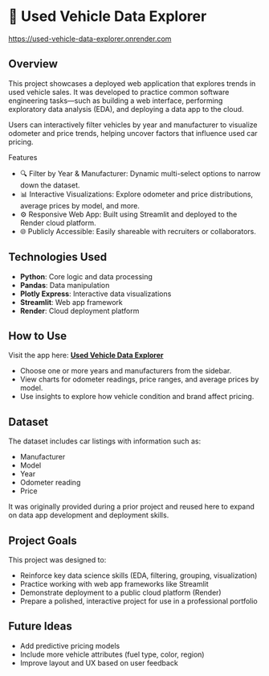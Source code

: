 
# 🚗 Used Vehicle Data Explorer

https://used-vehicle-data-explorer.onrender.com

## Overview
This project showcases a deployed web application that explores trends in used vehicle sales. It was developed to practice common software engineering tasks—such as building a web interface, performing exploratory data analysis (EDA), and deploying a data app to the cloud.

Users can interactively filter vehicles by year and manufacturer to visualize odometer and price trends, helping uncover factors that influence used car pricing.

Features
- 🔍 Filter by Year & Manufacturer: Dynamic multi-select options to narrow down the dataset.
- 📊 Interactive Visualizations: Explore odometer and price distributions, average prices by model, and more.
- ⚙️ Responsive Web App: Built using Streamlit and deployed to the Render cloud platform.
- 🌐 Publicly Accessible: Easily shareable with recruiters or collaborators.


## Technologies Used

- **Python**: Core logic and data processing  
- **Pandas**: Data manipulation  
- **Plotly Express**: Interactive data visualizations  
- **Streamlit**: Web app framework  
- **Render**: Cloud deployment platform

## How to Use

Visit the app here: **[Used Vehicle Data Explorer](https://your-render-app-link.com)**

- Choose one or more years and manufacturers from the sidebar.
- View charts for odometer readings, price ranges, and average prices by model.
- Use insights to explore how vehicle condition and brand affect pricing.

## Dataset

The dataset includes car listings with information such as:
- Manufacturer  
- Model  
- Year  
- Odometer reading  
- Price  

It was originally provided during a prior project and reused here to expand on data app development and deployment skills.

## Project Goals

This project was designed to:
- Reinforce key data science skills (EDA, filtering, grouping, visualization)  
- Practice working with web app frameworks like Streamlit  
- Demonstrate deployment to a public cloud platform (Render)  
- Prepare a polished, interactive project for use in a professional portfolio

## Future Ideas

- Add predictive pricing models  
- Include more vehicle attributes (fuel type, color, region)  
- Improve layout and UX based on user feedback
